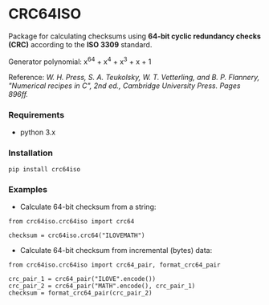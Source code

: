 # CRC64ISO

Package for calculating checksums using __64-bit cyclic redundancy checks (CRC)__ according to the __ISO 3309__ standard.

Generator polynomial: x<sup>64</sup> + x<sup>4</sup> + x<sup>3</sup> + x + 1

Reference:
_W. H. Press, S. A. Teukolsky, W. T. Vetterling, and B. P. Flannery, "Numerical recipes in C", 2nd ed.,
Cambridge University Press. Pages 896ff._


### Requirements

- python 3.x


### Installation

```
pip install crc64iso
```

### Examples

- Calculate 64-bit checksum from a string:

```
from crc64iso.crc64iso import crc64

checksum = crc64iso.crc64("ILOVEMATH")
```

- Calculate 64-bit checksum from incremental (bytes) data:

```
from crc64iso.crc64iso import crc64_pair, format_crc64_pair

crc_pair_1 = crc64_pair("ILOVE".encode())
crc_pair_2 = crc64_pair("MATH".encode(), crc_pair_1)
checksum = format_crc64_pair(crc_pair_2)
```




